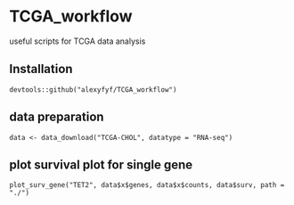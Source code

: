 # TCGA_workflow
useful scripts for TCGA data analysis

## Installation
```devtools::github("alexyfyf/TCGA_workflow")```

## data preparation
```
data <- data_download("TCGA-CHOL", datatype = "RNA-seq")
```

## plot survival plot for single gene
```
plot_surv_gene("TET2", data$x$genes, data$x$counts, data$surv, path = "./")
```

